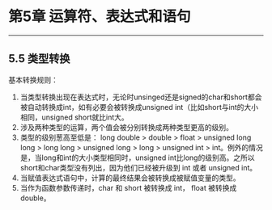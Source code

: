 # 第5章 运算符、表达式和语句
---

## 5.5 类型转换
基本转换规则：
1. 当类型转换出现在表达式时，无论时unsinged还是signed的char和short都会被自动转换成int，如有必要会被转换成unsigned int（比如short与int的大小相同，unsigned short就比int大。
2. 涉及两种类型的运算，两个值会被分别转换成两种类型更高的级别。
3. 类型的级别葱高至低是： long double > double > float > unsigned long long > long long > unsigned long > long > unsigned int > int。例外的情况是，当long和int的大小类型相同时，unsigned int比long的级别高。之所以short和char类型没有列出，因为他们已经被升级到 int 或者 unsigned int。
4. 当赋值表达式语句中，计算的最终结果会被转换成被赋值变量的类型。
5. 当作为函数参数传递时，char 和 short 被转换成 int， float 被转换成 double。